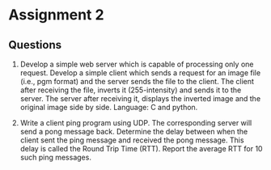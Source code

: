 # Assignment 2

## Questions

1. Develop a simple web server which is capable of processing only one request. Develop a simple client which sends a request for an image file (i.e., pgm format) and the server sends the file to the client. The client after receiving the file, inverts it (255-intensity) and sends it to the server. The server after receiving it, displays the inverted image and the original image side by side. Language: C and python.

2. Write a client ping program using UDP. The corresponding server will send a pong message back. Determine the delay between when the client sent the ping message and received the pong message. This delay is called the Round Trip Time (RTT). Report the average RTT for 10 such ping messages.
